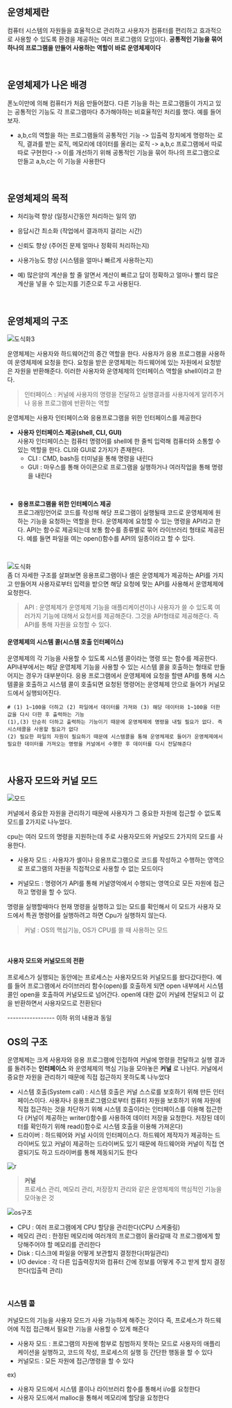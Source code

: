 ## 운영체제란
컴퓨터 시스템의 자원들을 효율적으로 관리하고 사용자가 컴퓨터를 편리하고 효과적으로 사용할 수 있도록 환경을 제공하는 여러 프로그램의 모임이다. __공통적인 기능을 묶어 하나의 프로그램을 만들어 사용하는 역할이 바로 운영체제이다__ 

<br>

## 운영체제가 나온 배경
폰노이만에 의해 컴퓨터가 처음 만들어졌다. 다른 기능을 하는 프로그램들이 가지고 있는 공통적인 기능도 각 프로그램마다 추가해야하는 비효율적인 처리를 했다. 예를 들어보자.      
- a,b,c의 역할을 하는 프로그램들의 공통적인 기능 -> 입출력 장치에게 명령하는 로직, 결과를 받는 로직, 메모리에 데이터를 올리는 로직  -> a,b,c 프로그램에서 따로따로 구현한다 -> 이를 개선하기 위해 공통적인 기능을 묶어 하나의 프로그램으로 만들고 a,b,c는 이 기능을 사용한다  
<br>

## 운영체제의 목적
- 처리능력 향상 (일정시간동안 처리하는 일의 양)   
 
- 응답시간 최소화 (작업에서 결과까지 걸리는 시간)

- 신뢰도 향상 (주어진 문제 얼마나 정확히 처리하는지)   

- 사용가능도 향상 (시스템을 얼마나 빠르게 사용하는지)   

- 예) 많은양의 계산을 할 줄 알면서 계산이 빠르고 답이 정확하고 얼마나 빨리 많은 계산을 넣을 수 있는지를 기준으로 두고 사용된다.

<br>

## 운영체제의 구조
![도식화3](https://user-images.githubusercontent.com/64240637/120246718-09d43e00-c2ac-11eb-8814-f794d2c9f53e.png)
 
 운영체제는 사용자와 하드웨어간의 중간 역할을 한다. 사용자가 응용 프로그램을 사용하여 운영체제에 요청을 한다. 요청을 받은 운영체제는 하드웨어에 있는 자원에서 요청받은 자원을 반환해준다. 이러한 사용자와 운영체제의 인터페이스 역할을 shell이라고 한다.    
 > 인터페이스 : 커널에 사용자의 명령을 전달하고 실행결과를 사용자에게 알려주거나 응용 프로그램에 반환하는 역할     
 
운영체제는 사용자 인터페이스와 응용프로그램을 위한 인터페이스를 제공한다     
- __사용자 인터페이스 제공(shell, CLI, GUI)__     
사용자 인터페이스는 컴퓨터 명령어를 shell에 한 줄씩 입력해 컴퓨터와 소통할 수 있는 역할을 한다. CLI와 GUI로 2가지가 존재한다. 
  - CLI : CMD, bash등 터미널을 통해 명령을 내린다
  - GUI : 마우스를 통해 아이콘으로 프로그램을 실행하거나 여러작업을 통해 명령을 내린다    

<br>

- __응용프로그램을 위한 인터페이스 제공__    
프로그래밍언어로 코드를 작성해 해당 프로그램이 실행될때 코드로 운영체제에 원하는 기능을 요청하는 역할을 한다. 운영체제에 요청할 수 있는 명령을 API라고 한다. API는 함수로 제공되는데 보통 함수를 종류별로 묶어 라이브러리 형태로 제공된다. 예를 들면 파일을 여는 open()함수를 API의 일종이라고 할 수 있다.    

<br>

![도식화](https://user-images.githubusercontent.com/64240637/120247656-3d649780-c2af-11eb-9a12-d027b61520a3.png)    
좀 더 자세한 구조를 살펴보면 응용프로그램이나 셸은 운영체제가 제공하는 API를 가지고 만들어져 사용자로부터 입력을 받으면 해당 요청에 맞는 API를 사용해서 운영체제에 요청한다. 

> API : 운영체제가 운영체제 기능을 애플리케이션이나 사용자가 쓸 수 있도록 여러가지 기능에 대해서 요청서를 제공해준다. 그것을 API형태로 제공해준다. 즉 API를 통해 자원을 요청할 수 있다.    

#### 운영체제의 시스템 콜(시스템 호출 인터페이스)
운영체제의 각 기능을 사용할 수 있도록 시스템 콜이라는 명령 또는 함수를 제공한다. API내부에서는 해당 운영체제 기능을 사용할 수 있는 시스템 콜을 호출하는 형태로 만들어지는 경우가 대부분이다. 응용 프로그램에서 운영체제에 요청을 할땐 API를 통해 시스템콜을 호출하고 시스템 콜이 호출되면 요청된 명령어는 운영체제 안으로 들어가 커널모드에서 실행되어진다.   
```
# (1) 1~100을 더하고 (2) 파일에서 데이터를 가져와 (3) 해당 데이터와 1~100을 더한 값을 다시 더한 후 출력하는 기능
(1),(3) 단순히 더하고 출력하는 기능이기 때문에 운영체제에 명령을 내릴 필요가 없다. 즉 시스테콜을 사용할 필요가 없다
(2) 필요한 파일의 자원이 필요하기 때문에 시스템콜을 통해 운영체제로 들어가 운영체제에서 필요한 데이터를 가져오는 명령을 커널에서 수행한 후 데이터를 다시 전달해준다
```
<br>

## 사용자 모드와 커널 모드
![모드](https://user-images.githubusercontent.com/64240637/120248520-823dfd80-c2b2-11eb-8f97-9efee5045761.png)

커널에서 중요한 자원을 관리하기 때문에 사용자가 그 중요한 자원에 접근할 수 없도록 모드를 2가지로 나누었다. 

cpu는 여러 모드의 명령을 지원하는데 주로 사용자모드와 커널모드 2가지의 모드를 사용한다. 
- 사용자 모드 : 사용자가 셸이나 응용프로그램으로 코드를 작성하고 수행하는 영역으로 프로그램의 자원을 직접적으로 사용할 수 없는 모드이다   
  
- 커널모드 : 명령어가 API를 통해 커널영억에서 수행되는 영역으로 모든 자원에 접근하고 명령을 할 수 있다.     

명령을 실행할때마다 현재 명령을 실행하고 있는 모드를 확인해서 이 모드가 사용자 모드에서 특권 명령어를 실행하려고 하면 Cpu가 실행하지 않는다.

> 커널 : OS의 핵심기능, OS가 CPU를 쓸 때 사용하는 모드

<br>

#### 사용자 모드와 커널모드의 전환
프로세스가 실행되는 동안에는 프로세스는 사용자모드와 커널모드를 왔다갔다한다. 예를 들어 프로그램에서 라이브러리 함수(open)를 호출하게 되면 open 내부에서 시스템 콜인 open을 호출하여 커널모드로 넘어간다. open에 대한 값이 커널에 전달되고 이 값을 반환하면서 사용자모드로 전환된다


----------------- 이하 위의 내용과 동일

## OS의 구조
운영체제는 크게 사용자와 응용 프로그램에 인접하여 커널에 명령을 전달하고 실행 결과를 돌려주는 __인터페이스__ 와 운영체제의 핵심 기능을 모아놓은 __커널__ 로 나뉜다. 커널에서 중요한 자원을 관리하기 때문에 직접 접근하지 못하도록 나누었다    

- 시스템 호출(System call) : 시스템 호출은 커널 스스로를 보호하기 위해 만든 인터페이스이다.  사용자나 응용프로그램으로부터 컴퓨터 자원을 보호하기 위해 자원에 직접 접근하는 것을 차단하기 위해 시스템 호출이라는 인터페이스를 이용해 접근한다 (커널이 제공하는 writer()함수를 사용하여 데이터 저장을 요청한다. 저장된 데이터를 확인하기 위해 read()함수로 시스템 호출을 이용해 가져온다)   
-  드라이버 : 하드웨어와 커널 사이의 인터페이스다. 하드웨어 제작자가 제공하는 드라이버도 있고 커널이 제공하는 드라이버도 있기 때문에 하드웨어와 커널이 직접 연결되기도 하고 드라이버를 통해 제동되기도 한다    

![r](https://user-images.githubusercontent.com/64240637/135624784-6ecc817a-6468-488e-b8f3-bf4a4d69769d.png)    


> __커널__    
프로세스 관리, 메모리 관리, 저장장치 관리와 같은 운영체제의 핵심적인 기능을 모아놓은 것      


![os구조](https://user-images.githubusercontent.com/64240637/135622255-7c7b4611-2abf-48c4-9af2-3656c0c9c856.png)

- CPU : 여러 프로그램에게 CPU 할당을 관리한다(CPU 스케줄링)    
- 메모리 관리 : 한정된 메모리에 여러개의 프로그램이 올라갈때 각 프로그램에게 할당해주어야 할 메모리를 관리한다    
- Disk : 디스크에 파일을 어떻게 보관할지 결정한다(파일관리)   
- I/O device : 각 다른 입출력장치와 컴퓨터 간에 정보를 어떻게 주고 받게 할지 결정한다(입출력 관리)

<br>

### 시스템 콜
커널모드의 기능을 사용자 모드가 사용 가능하게 해주는 것이다 즉, 프로세스가 하드웨어에 직접 접근해서 필요한 기능을 사용할 수 있게 해준다   

- 사용자 모드 : 프로그램의 자원에 함부로 침범하지 못하는 모드로 사용자의 애플리케이션을 실행하고, 코드의 작성, 프로세스의 실행 등 간단한 행동을 할 수 있다
- 커널모드 : 모든 자원에 접근/명령을 할 수 있다 

ex)
- 사용자 모드에서 시스템 콜이나 라이브러리 함수를 통해서 i/o를 요청한다   
- 사용자 모드에서 malloc을 통해서 메모리에 할당을 요청한다   